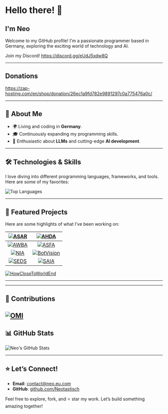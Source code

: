 
# Hello there! 👋  
## I'm Neo  

Welcome to my GitHub profile! I'm a passionate programmer based in Germany, exploring the exciting world of technology and AI.  

Join my Discord! 
https://discord.gg/eUdJ5xdw8Q

---

## Donations
https://zap-hosting.com/en/shop/donation/26ec1a9fd782e9891297c0a775476a0c/

---

## 🌟 About Me  

- 🌍 Living and coding in **Germany**.  
- 🎓 Continuously expanding my programming skills.  
- 🤖 Enthusiastic about **LLMs** and cutting-edge **AI development**.  

---

## 🛠️ Technologies & Skills  

I love diving into different programming languages, frameworks, and tools. Here are some of my favorites:  

![Top Languages](https://github-readme-stats.vercel.app/api/top-langs/?username=Neotastisch&layout=compact&theme=tokyonight)  

---

## 🚀 Featured Projects  

Here are some highlights of what I’ve been working on:  

| [![ASAR](https://github-readme-stats.vercel.app/api/pin/?username=Neotastisch&repo=ASAR&theme=tokyonight)](https://github.com/Neotastisch/ASAR) | [![AHDA](https://github-readme-stats.vercel.app/api/pin/?username=Neotastisch&repo=AHDA&theme=tokyonight)](https://github.com/Neotastisch/AHDA) |  
|:----------------------------------------------------------:|:----------------------------------------------------------:|  
| [![AWBA](https://github-readme-stats.vercel.app/api/pin/?username=Neotastisch&repo=AWBA&theme=tokyonight)](https://github.com/Neotastisch/AWBA) | [![ASFA](https://github-readme-stats.vercel.app/api/pin/?username=Neotastisch&repo=ASFA&theme=tokyonight)](https://github.com/Neotastisch/ASFA) |  
| [![NIA](https://github-readme-stats.vercel.app/api/pin/?username=Neotastisch&repo=NIA&theme=tokyonight)](https://github.com/Neotastisch/NIA) | [![BotVision](https://github-readme-stats.vercel.app/api/pin/?username=Neotastisch&repo=BotVision&theme=tokyonight)](https://github.com/Neotastisch/BotVision) |  
| [![SEDS](https://github-readme-stats.vercel.app/api/pin/?username=Neotastisch&repo=SEDS&theme=tokyonight)](https://github.com/Neotastisch/SEDS) |  [![SAIA](https://github-readme-stats.vercel.app/api/pin/?username=Neotastisch&repo=SAIA&theme=tokyonight)](https://github.com/Neotastisch/SAIA) |  
[![HowCloseToWorldEnd](https://github-readme-stats.vercel.app/api/pin/?username=Neotastisch&repo=HowCloseToWorldEnd&theme=tokyonight)](https://github.com/Neotastisch/HowCloseToWorldEnd)


---

---

## 🤝 Contributions

[![OMI](https://github-readme-stats.vercel.app/api/pin/?username=BasedHardware&repo=omi&theme=tokyonight)](https://github.com/BasedHardware/omi)
---

## 📊 GitHub Stats  

![Neo's GitHub Stats](https://github-readme-stats.vercel.app/api?username=Neotastisch&show_icons=true&theme=tokyonight&hide_rank=true)  

---

## ⭐ Let’s Connect!  

- **Email**: [contact@neo.eu.com](mailto:contact@neo.eu.com)  
- **GitHub**: [github.com/Neotastisch](https://github.com/Neotastisch)  

Feel free to explore, fork, and ⭐ star my work. Let’s build something amazing together!  
